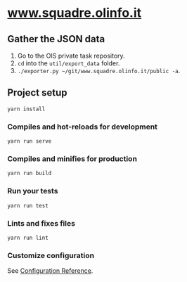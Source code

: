 # www.squadre.olinfo.it

## Gather the JSON data

1. Go to the OIS private task repository.
1. `cd` into the `util/export_data` folder.
1. `./exporter.py ~/git/www.squadre.olinfo.it/public -a`.

## Project setup
```
yarn install
```

### Compiles and hot-reloads for development
```
yarn run serve
```

### Compiles and minifies for production
```
yarn run build
```

### Run your tests
```
yarn run test
```

### Lints and fixes files
```
yarn run lint
```

### Customize configuration
See [Configuration Reference](https://cli.vuejs.org/config/).
